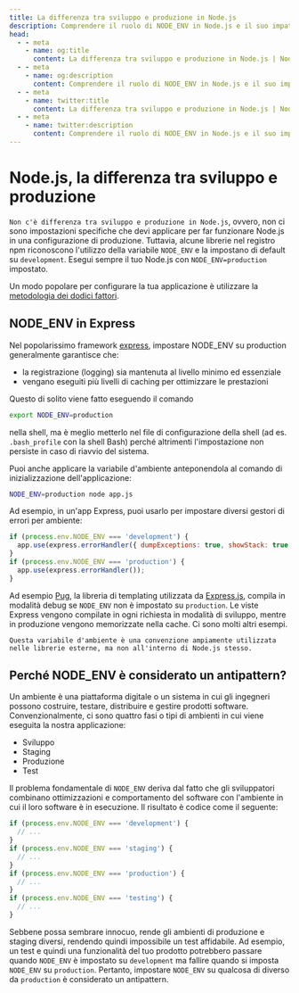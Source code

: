 ```yaml
---
title: La differenza tra sviluppo e produzione in Node.js
description: Comprendere il ruolo di NODE_ENV in Node.js e il suo impatto sugli ambienti di sviluppo e produzione.
head:
  - - meta
    - name: og:title
      content: La differenza tra sviluppo e produzione in Node.js | Node.js - iDoc.dev
  - - meta
    - name: og:description
      content: Comprendere il ruolo di NODE_ENV in Node.js e il suo impatto sugli ambienti di sviluppo e produzione.
  - - meta
    - name: twitter:title
      content: La differenza tra sviluppo e produzione in Node.js | Node.js - iDoc.dev
  - - meta
    - name: twitter:description
      content: Comprendere il ruolo di NODE_ENV in Node.js e il suo impatto sugli ambienti di sviluppo e produzione.
---
```



# Node.js, la differenza tra sviluppo e produzione

`Non c'è differenza tra sviluppo e produzione in Node.js`, ovvero, non ci sono impostazioni specifiche che devi applicare per far funzionare Node.js in una configurazione di produzione. Tuttavia, alcune librerie nel registro npm riconoscono l'utilizzo della variabile `NODE_ENV` e la impostano di default su `development`. Esegui sempre il tuo Node.js con `NODE_ENV=production` impostato.

Un modo popolare per configurare la tua applicazione è utilizzare la [metodologia dei dodici fattori](https://12factor.net).

## NODE_ENV in Express

Nel popolarissimo framework [express](https://expressjs.com), impostare NODE_ENV su production generalmente garantisce che:

+ la registrazione (logging) sia mantenuta al livello minimo ed essenziale
+ vengano eseguiti più livelli di caching per ottimizzare le prestazioni

Questo di solito viene fatto eseguendo il comando

```bash
export NODE_ENV=production
```

nella shell, ma è meglio metterlo nel file di configurazione della shell (ad es. `.bash_profile` con la shell Bash) perché altrimenti l'impostazione non persiste in caso di riavvio del sistema.

Puoi anche applicare la variabile d'ambiente anteponendola al comando di inizializzazione dell'applicazione:

```bash
NODE_ENV=production node app.js
```

Ad esempio, in un'app Express, puoi usarlo per impostare diversi gestori di errori per ambiente:

```javascript
if (process.env.NODE_ENV === 'development') {
  app.use(express.errorHandler({ dumpExceptions: true, showStack: true }));
}
if (process.env.NODE_ENV === 'production') {
  app.use(express.errorHandler());
}
```

Ad esempio [Pug](https://pugjs.org), la libreria di templating utilizzata da [Express.js](https://expressjs.com), compila in modalità debug se `NODE_ENV` non è impostato su `production`. Le viste Express vengono compilate in ogni richiesta in modalità di sviluppo, mentre in produzione vengono memorizzate nella cache. Ci sono molti altri esempi.

`Questa variabile d'ambiente è una convenzione ampiamente utilizzata nelle librerie esterne, ma non all'interno di Node.js stesso.`

## Perché NODE_ENV è considerato un antipattern?

Un ambiente è una piattaforma digitale o un sistema in cui gli ingegneri possono costruire, testare, distribuire e gestire prodotti software. Convenzionalmente, ci sono quattro fasi o tipi di ambienti in cui viene eseguita la nostra applicazione:

+ Sviluppo
+ Staging
+ Produzione
+ Test

Il problema fondamentale di `NODE_ENV` deriva dal fatto che gli sviluppatori combinano ottimizzazioni e comportamento del software con l'ambiente in cui il loro software è in esecuzione. Il risultato è codice come il seguente:

```javascript
if (process.env.NODE_ENV === 'development') {
  // ...
}
if (process.env.NODE_ENV === 'staging') {
  // ...
}
if (process.env.NODE_ENV === 'production') {
  // ...
}
if (process.env.NODE_ENV === 'testing') {
  // ...
}
```

Sebbene possa sembrare innocuo, rende gli ambienti di produzione e staging diversi, rendendo quindi impossibile un test affidabile. Ad esempio, un test e quindi una funzionalità del tuo prodotto potrebbero passare quando `NODE_ENV` è impostato su `development` ma fallire quando si imposta `NODE_ENV` su `production`. Pertanto, impostare `NODE_ENV` su qualcosa di diverso da `production` è considerato un antipattern.

